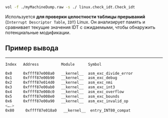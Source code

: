 ```bash
vol -f ./myMachineDump.raw -s ./ linux.check_idt.Check_idt
```

Используется **для проверки целостности таблицы прерываний** (`Interrupt Descriptor Table`, `IDT`) Linux. Он анализирует память и сравнивает текущие значения IDT с ожидаемыми, чтобы обнаружить потенциальные модификации.
## Пример вывода
___
```bash
Index   Address          Module      Symbol

0x0     0xffff87e008a0   __kernel__  asm_exc_divide_error
0x1     0xffff87e00b90   __kernel__  asm_exc_debug
0x2     0xffff87e014d0   __kernel__  asm_exc_nmi
0x3     0xffff87e00ab0   __kernel__  asm_exc_int3
0x4     0xffff87e008c0   __kernel__  asm_exc_overflow
0x5     0xffff87e008e0   __kernel__  asm_exc_bounds
0x6     0xffff87e00a90   __kernel__  asm_exc_invalid_op
<….>
0x80     0xffff87e018a0   __kernel__  entry_INT80_compat
```
